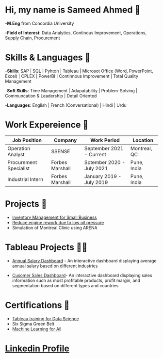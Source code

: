 # Hi, my name is Sameed Ahmed :wave:

-**M**.**Eng** from Concordia University

-**Field of Interest**: Data Analytics, Continous Improvement, Operations, Supply Chain, Procurement

# Skills & Languages 📖
-**Skills**: SAP | SQL | Pyhton | Tableau | Microsot Office (Word, PowerPoint, Excel) | CPLEX | PowerBI | Continnous Improvement | Total Quality Management

-**Soft Skills**: Time Management | Adapatability | Problem-Solving | Communcation & Leadership | Detail Oriented

-**Languages**: English | French (Conversational) | Hindi | Urdu

# Work Expereience 👔
   | Job Position           | Company         | Work  Period             | Location     |
   |------------------------|-----------------|--------------------------|--------------|
   | Operation Analyst | SSENSE          | September 2021 - Current | Montreal, QC |
   | Procurement Specialist      | Forbes Marshall | Sptember 2020 - July 2021 | Pune, India  |
   | Industrial Intern      | Forbes Marshall | January 2019 - July 2019 | Pune, India  |

# Projects 📃
  - [Inventory Management for Small Business](https://github.com/Sameed1202/Inventory-Management-for-Small-Scale-Business-UI)
  - [Reduce engine rework due to low oil pressure](https://github.com/Sameed1202/Full-Factorial_MINITAB_Engine-Pressure)
  - Simulation of Montreal Clinic using ARENA 

# Tableau Projects 👨‍💻
  - [Annual Salary Dashboard](https://public.tableau.com/app/profile/sameed/viz/AnnualSalaryDashboard/Dashboard1) - An interactive dashboard displaying average annual     salary based on different industries
 
  - [Cusomer Sales Dashboard](https://public.tableau.com/app/profile/sameed/viz/CustomerSales_16817864794460/CustomerSales)- An interactive dashboard displaying              sales information such as most profitable products, profit margin, and segmentation based on  different types and countries
      
# Certifications 📄
  - [Tableau training for Data Science](https://www.udemy.com/certificate/UC-3814f458-5b6f-4699-8fd1-6364647aecbc/)
  - Six Sigma Green Belt 
  - [Machine Learning for All](https://coursera.org/share/a2cff7ac87afb0709f4f62cc5f3d5a5f)

# [Linkedin Profile](https://www.linkedin.com/in/sameed-ahmed-/)



